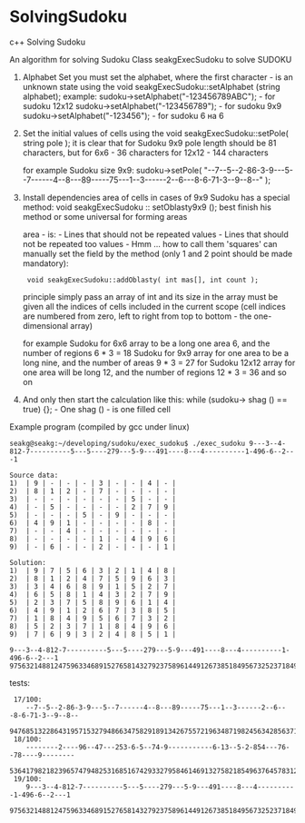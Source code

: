 SolvingSudoku
=============

c++ Solving Sudoku

An algorithm for solving Sudoku 
Class seakgExecSudoku to solve SUDOKU


1. Alphabet Set
	you must set the alphabet, where the first character - is an unknown state
	using the void seakgExecSudoku::setAlphabet (string alphabet);
	example:
		sudoku->setAlphabet("-123456789ABC"); - for sudoku 12x12 
		sudoku->setAlphabet("-123456789"); - for sudoku 9x9
		sudoku->setAlphabet("-123456"); - for sudoku 6 на 6
		
2. Set the initial values ​​of cells
	using the void seakgExecSudoku::setPole( string pole );
	it is clear that for Sudoku 9x9 pole length should be 81 characters, but for 6x6 - 36 characters for 12x12 - 144 characters

	for example Sudoku size 9x9:
		sudoku->setPole( "--7--5--2-86-3-9---5--7------4--8---89-----75---1--3------2--6---8-6-71-3--9--8--" ); 

3. Install dependencies area of ​​cells
	in cases of 9x9 Sudoku has a special method: void seakgExecSudoku :: setOblasty9x9 ();
	best finish his method or some universal for forming areas

	area - is:
		- Lines that should not be repeated values
		- Lines that should not be repeated too values
		- Hmm ... how to call them 'squares'
	can manually set the field by the method (only 1 and 2 point should be made mandatory):

		void seakgExecSudoku::addOblasty( int mas[], int count );
		
	principle simply pass an array of int and its size in the array must be given all the indices of cells included in the current scope (cell indices are numbered from zero, left to right from top to bottom - the one-dimensional array)

	for example
		Sudoku for 6x6 array to be a long one area 6, and the number of regions 6 * 3 = 18
		Sudoku for 9x9 array for one area to be a long nine, and the number of areas 9 * 3 = 27
		for Sudoku 12x12 array for one area will be long 12, and the number of regions 12 * 3 = 36
		and so on

4. And only then start the calculation like this:
	while (sudoku-> shag () == true) {}; - One shag () - is one filled cell


Example program (compiled by gcc under linux)
```
seakg@seakg:~/developing/sudoku/exec_sudoku$ ./exec_sudoku 9---3--4-812-7----------5---5----279---5-9---491----8---4----------1-496-6--2---1

Source data:
1)  | 9 | - | - | - | 3 | - | - | 4 | - |
2)  | 8 | 1 | 2 | - | 7 | - | - | - | - |
3)  | - | - | - | - | - | - | 5 | - | - |
4)  | - | 5 | - | - | - | - | 2 | 7 | 9 |
5)  | - | - | - | 5 | - | 9 | - | - | - |
6)  | 4 | 9 | 1 | - | - | - | - | 8 | - |
7)  | - | - | 4 | - | - | - | - | - | - |
8)  | - | - | - | - | 1 | - | 4 | 9 | 6 |
9)  | - | 6 | - | - | 2 | - | - | - | 1 |

Solution:
1)  | 9 | 7 | 5 | 6 | 3 | 2 | 1 | 4 | 8 |
2)  | 8 | 1 | 2 | 4 | 7 | 5 | 9 | 6 | 3 |
3)  | 3 | 4 | 6 | 8 | 9 | 1 | 5 | 2 | 7 |
4)  | 6 | 5 | 8 | 1 | 4 | 3 | 2 | 7 | 9 |
5)  | 2 | 3 | 7 | 5 | 8 | 9 | 6 | 1 | 4 |
6)  | 4 | 9 | 1 | 2 | 6 | 7 | 3 | 8 | 5 |
7)  | 1 | 8 | 4 | 9 | 5 | 6 | 7 | 3 | 2 |
8)  | 5 | 2 | 3 | 7 | 1 | 8 | 4 | 9 | 6 |
9)  | 7 | 6 | 9 | 3 | 2 | 4 | 8 | 5 | 1 |

9---3--4-812-7----------5---5----279---5-9---491----8---4----------1-496-6--2---1
975632148812475963346891527658143279237589614491267385184956732523718496769324851
```

tests:
```
 17/100:
	--7--5--2-86-3-9---5--7------4--8---89-----75---1--3------2--6---8-6-71-3--9--8--
	947685132286431957153279486634758291891342675572196348719824563428563719365917824
 18/100:
	--------2----96--47---253-6-5--74-9-----------6-13--5-2-854---76--78----9--------
	536417982182396574794825316851674293327958461469132758218549637645783129973261845
 19/100:
	9---3--4-812-7----------5---5----279---5-9---491----8---4----------1-496-6--2---1
	975632148812475963346891527658143279237589614491267385184956732523718496769324851
```


